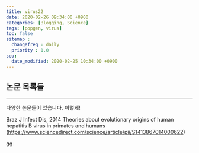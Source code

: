 ```yaml
---
title: virus22
date: 2020-02-26 09:34:00 +0900
categories: [Blogging, Science]
tags: [popgen, virus]
toc: false
sitemap :
  changefreq : daily
  priority : 1.0
seo:
  date_modified: 2020-02-25 10:34:00 +0900
---
```


## 논문 목록들

***

다양한 논문들이 있습니다. 이렇게!


Braz J Infect Dis, 2014
Theories about evolutionary origins of human hepatitis B virus in primates and humans
(<https://www.sciencedirect.com/science/article/pii/S1413867014000622>)

gg